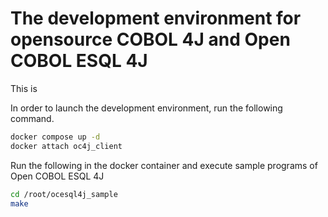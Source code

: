 # The development environment for opensource COBOL 4J and Open COBOL ESQL 4J

This is 

In order to launch the development environment, run the following command.
```bash
docker compose up -d
docker attach oc4j_client
```

Run the following in the docker container and execute sample programs of Open COBOL ESQL 4J
```bash
cd /root/ocesql4j_sample
make
```
